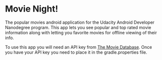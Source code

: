 # Movie Night!
The popular movies android application for the Udacity Android Developer Nanodegree program. This app lets you see popular and top rated movie information along with letting you favorite movies for offline viewing of their info.

To use this app you will need an API key from [The Movie Database](https://www.themoviedb.org/?language=en-US). Once you have your API key you need to place it in the gradle.properties file.
